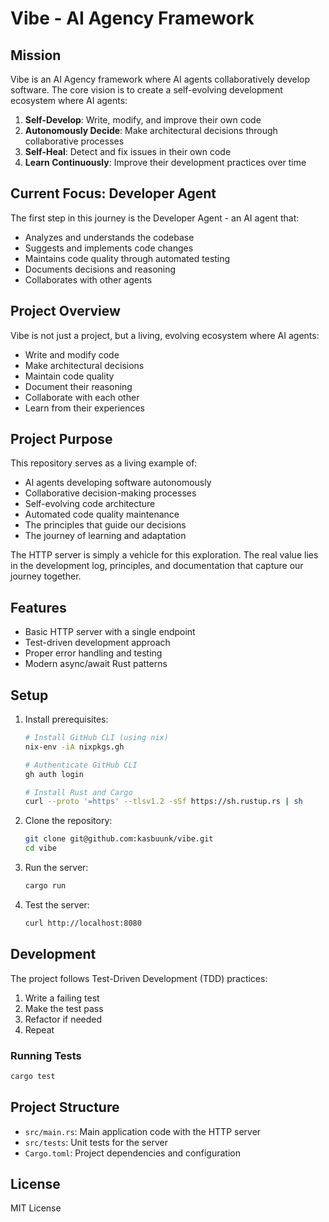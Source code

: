 # Vibe - AI Agency Framework

## Mission

Vibe is an AI Agency framework where AI agents collaboratively develop software. The core vision is to create a self-evolving development ecosystem where AI agents:

1. **Self-Develop**: Write, modify, and improve their own code
2. **Autonomously Decide**: Make architectural decisions through collaborative processes
3. **Self-Heal**: Detect and fix issues in their own code
4. **Learn Continuously**: Improve their development practices over time

## Current Focus: Developer Agent

The first step in this journey is the Developer Agent - an AI agent that:

- Analyzes and understands the codebase
- Suggests and implements code changes
- Maintains code quality through automated testing
- Documents decisions and reasoning
- Collaborates with other agents

## Project Overview

Vibe is not just a project, but a living, evolving ecosystem where AI agents:

- Write and modify code
- Make architectural decisions
- Maintain code quality
- Document their reasoning
- Collaborate with each other
- Learn from their experiences

## Project Purpose

This repository serves as a living example of:

- AI agents developing software autonomously
- Collaborative decision-making processes
- Self-evolving code architecture
- Automated code quality maintenance
- The principles that guide our decisions
- The journey of learning and adaptation

The HTTP server is simply a vehicle for this exploration. The real value lies in the development log, principles, and documentation that capture our journey together.

## Features

- Basic HTTP server with a single endpoint
- Test-driven development approach
- Proper error handling and testing
- Modern async/await Rust patterns

## Setup

1. Install prerequisites:
   ```bash
   # Install GitHub CLI (using nix)
   nix-env -iA nixpkgs.gh

   # Authenticate GitHub CLI
   gh auth login

   # Install Rust and Cargo
   curl --proto '=https' --tlsv1.2 -sSf https://sh.rustup.rs | sh
   ```

2. Clone the repository:
   ```bash
   git clone git@github.com:kasbuunk/vibe.git
   cd vibe
   ```

3. Run the server:
   ```bash
   cargo run
   ```

4. Test the server:
   ```bash
   curl http://localhost:8080
   ```

## Development

The project follows Test-Driven Development (TDD) practices:

1. Write a failing test
2. Make the test pass
3. Refactor if needed
4. Repeat

### Running Tests

```bash
cargo test
```

## Project Structure

- `src/main.rs`: Main application code with the HTTP server
- `src/tests`: Unit tests for the server
- `Cargo.toml`: Project dependencies and configuration

## License

MIT License
